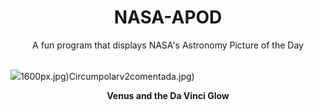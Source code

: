 <div align="center">
  <h1>
    NASA-APOD
  </h1>
</div>
  
<div align="center">
  A fun program that displays NASA's Astronomy Picture of the Day
</div>

<br>

![](https://apod.nasa.gov/apod/image/2303/_GHR3094-venerelunafirma.jpg)1600px.jpg)Circumpolarv2comentada.jpg)

<p align = "center">
  <b>Venus and the Da Vinci Glow</b>
</p>
